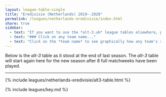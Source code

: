 ```yaml
---
layout: league-table-single
title: "Eredivisie (Netherlands) 2019--2020"
permalink: /leagues/netherlands-eredivisie/index.html
share: true
sidebar:
  - text: "If you want to use the *alt-3.uk* league tables elsewhere, please be sure to read the [License and Disclaimer](/about/license) page first."
  - text: "### Click on any team name..."
  - text: "Click on the *team name* to see graphically how any team's schedule strength evolves through the season."
---
```


Below is the _alt-3_ table as it stood at the end of last season. The _alt-3_ table will start again here for the new season after 8 full matchweeks have been played.

-----

<!-- This page will normally be updated at 22:05 (London time) on match days. -->

{% include leagues/netherlands-eredivisie/alt3-table.html %}

{% include leagues/key.md %}
